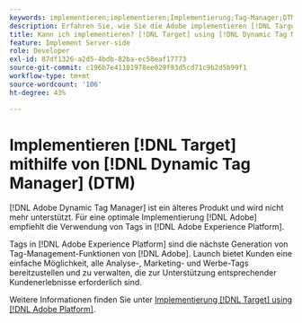```yaml
---
keywords: implementieren;implementieren;Implementierung;Tag-Manager;DTM;at.js;Dynamic Tag Management
description: Erfahren Sie, wie Sie die Adobe implementieren [!DNL Target] "at.js"-Bibliothek mit der Legacy-Dynamic Tag Management (DTM). Tags in [!DNL Adobe Experience Platform] ist die bevorzugte Methode zur Implementierung von [!DNL Target].
title: Kann ich implementieren? [!DNL Target] using [!DNL Dynamic Tag Manager] (DTM)?
feature: Implement Server-side
role: Developer
exl-id: 87df1326-a2d5-4bdb-82ba-ec58eaf17773
source-git-commit: c196b7e41101978ee029f93d5cd71c9b2d5b99f1
workflow-type: tm+mt
source-wordcount: '106'
ht-degree: 43%

---
```


# Implementieren [!DNL Target] mithilfe von [!DNL Dynamic Tag Manager] (DTM)

[!DNL Adobe Dynamic Tag Manager] ist ein älteres Produkt und wird nicht mehr unterstützt. Für eine optimale Implementierung [!DNL Adobe] empfiehlt die Verwendung von Tags in [!DNL Adobe Experience Platform].

Tags in [!DNL Adobe Experience Platform] sind die nächste Generation von Tag-Management-Funktionen von [!DNL Adobe]. Launch bietet Kunden eine einfache Möglichkeit, alle Analyse-, Marketing- und Werbe-Tags bereitzustellen und zu verwalten, die zur Unterstützung entsprechender Kundenerlebnisse erforderlich sind.

Weitere Informationen finden Sie unter [Implementierung [!DNL Target] using [!DNL Adobe Platform]](https://developer.adobe.com/target/implement/client-side/atjs/how-to-deployatjs/implement-target-using-adobe-launch/).

